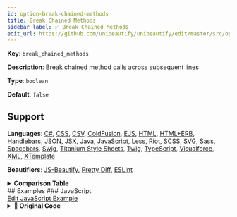 ```yaml
---
id: option-break-chained-methods
title: Break Chained Methods
sidebar_label: ✅ Break Chained Methods
edit_url: https://github.com/unibeautify/unibeautify/edit/master/src/options.ts
---
```

**Key**: `break_chained_methods`

**Description**: Break chained method calls across subsequent lines

**Type**: `boolean`

**Default**: `false`

## Support
**Languages**: [C#](/docs/language-csharp.html), [CSS](/docs/language-css.html), [CSV](/docs/language-csv.html), [ColdFusion](/docs/language-coldfusion.html), [EJS](/docs/language-ejs.html), [HTML](/docs/language-html.html), [HTML+ERB](/docs/language-html-erb.html), [Handlebars](/docs/language-handlebars.html), [JSON](/docs/language-json.html), [JSX](/docs/language-jsx.html), [Java](/docs/language-java.html), [JavaScript](/docs/language-javascript.html), [Less](/docs/language-less.html), [Riot](/docs/language-riot.html), [SCSS](/docs/language-scss.html), [SVG](/docs/language-svg.html), [Sass](/docs/language-sass.html), [Spacebars](/docs/language-spacebars.html), [Swig](/docs/language-swig.html), [Titanium Style Sheets](/docs/language-titanium-style-sheets.html), [Twig](/docs/language-twig.html), [TypeScript](/docs/language-typescript.html), [Visualforce](/docs/language-visualforce.html), [XML](/docs/language-xml.html), [XTemplate](/docs/language-xtemplate.html)

**Beautifiers**: [JS-Beautify](/docs/beautifier-js-beautify.html), [Pretty Diff](/docs/beautifier-pretty-diff.html), [ESLint](/docs/beautifier-eslint.html)

<details><summary><strong>Comparison Table</strong></summary>
| Language | [JS-Beautify](/docs/beautifier-js-beautify.html) | [Pretty Diff](/docs/beautifier-pretty-diff.html) | [ESLint](/docs/beautifier-eslint.html) |
| --- | --- | --- | --- |
| [C#](/docs/language-csharp.html) | &#10060; | &#9989; | &#10060; |
| [CSS](/docs/language-css.html) | &#10060; | &#9989; | &#10060; |
| [CSV](/docs/language-csv.html) | &#10060; | &#9989; | &#10060; |
| [ColdFusion](/docs/language-coldfusion.html) | &#10060; | &#9989; | &#10060; |
| [EJS](/docs/language-ejs.html) | &#9989; | &#9989; | &#10060; |
| [HTML](/docs/language-html.html) | &#10060; | &#9989; | &#10060; |
| [HTML+ERB](/docs/language-html-erb.html) | &#10060; | &#9989; | &#10060; |
| [Handlebars](/docs/language-handlebars.html) | &#10060; | &#9989; | &#10060; |
| [JSON](/docs/language-json.html) | &#9989; | &#9989; | &#10060; |
| [JSX](/docs/language-jsx.html) | &#9989; | &#9989; | &#9989; |
| [Java](/docs/language-java.html) | &#10060; | &#9989; | &#10060; |
| [JavaScript](/docs/language-javascript.html) | &#9989; | &#9989; | &#9989; |
| [Less](/docs/language-less.html) | &#10060; | &#9989; | &#10060; |
| [Riot](/docs/language-riot.html) | &#10060; | &#9989; | &#10060; |
| [SCSS](/docs/language-scss.html) | &#10060; | &#9989; | &#10060; |
| [SVG](/docs/language-svg.html) | &#10060; | &#9989; | &#10060; |
| [Sass](/docs/language-sass.html) | &#10060; | &#9989; | &#10060; |
| [Spacebars](/docs/language-spacebars.html) | &#10060; | &#9989; | &#10060; |
| [Swig](/docs/language-swig.html) | &#10060; | &#9989; | &#10060; |
| [Titanium Style Sheets](/docs/language-titanium-style-sheets.html) | &#10060; | &#9989; | &#10060; |
| [Twig](/docs/language-twig.html) | &#10060; | &#9989; | &#10060; |
| [TypeScript](/docs/language-typescript.html) | &#10060; | &#9989; | &#10060; |
| [Visualforce](/docs/language-visualforce.html) | &#10060; | &#9989; | &#10060; |
| [XML](/docs/language-xml.html) | &#10060; | &#9989; | &#10060; |
| [XTemplate](/docs/language-xtemplate.html) | &#10060; | &#9989; | &#10060; |
</details>
## Examples
### JavaScript
<div><a class="edit-page-link button" href="https://github.com/unibeautify/website/edit/master/docs/../examples/JavaScript/break_chained_methods.txt" target="_blank">Edit JavaScript Example</a></div>

<details><summary><strong>🚧 Original Code</strong></summary>
```JavaScript
foo.bar().baz();

this.$("#fileName").val().addClass("disabled")
    .prop("disabled", true)

function doStuff() {
if (oParameters.State !== ui().s2p().mm().supplinvoice().manage().util().Constants().blabla()) {
return false;
}
}

```
</details>
<details><summary><strong>🔧 `true`</strong></summary>
Using [JS-Beautify](/docs/beautifier-js-beautify.html) beautifier:
```JavaScript
foo.bar()
  .baz();

this.$("#fileName")
  .val()
  .addClass("disabled")
  .prop("disabled", true)

function doStuff() {
  if (oParameters.State !== ui()
    .s2p()
    .mm()
    .supplinvoice()
    .manage()
    .util()
    .Constants()
    .blabla()) {
    return false;
  }
}
```
<details><summary>Configuration</summary>
A `.unibeautify.json` file would look like the following:
```json
{
  "JavaScript": {
    "indent_size": 2,
    "indent_char": " ",
    "break_chained_methods": true
  }
}
```
</details>
<details><summary>Difference from original</summary>
```diff
Index: true
===================================================================
--- true	Original
+++ true	Beautified
@@ -1,10 +1,20 @@
-foo.bar().baz();␊
+foo.bar()␊
+␣␣.baz();␊
 ␊
-this.$("#fileName").val().addClass("disabled")␊
-␣␣␣␣.prop("disabled",␣true)␊
+this.$("#fileName")␊
+␣␣.val()␊
+␣␣.addClass("disabled")␊
+␣␣.prop("disabled",␣true)␊
 ␊
 function␣doStuff()␣{␊
-if␣(oParameters.State␣!==␣ui().s2p().mm().supplinvoice().manage().util().Constants().blabla())␣{␊
-return␣false;␊
-}␊
-}␊
+␣␣if␣(oParameters.State␣!==␣ui()␊
+␣␣␣␣.s2p()␊
+␣␣␣␣.mm()␊
+␣␣␣␣.supplinvoice()␊
+␣␣␣␣.manage()␊
+␣␣␣␣.util()␊
+␣␣␣␣.Constants()␊
+␣␣␣␣.blabla())␣{␊
+␣␣␣␣return␣false;␊
+␣␣}␊
+}
\ No newline at end of file

```
</details>
</details>
<details><summary><strong>🔧 `false`</strong></summary>
Using [JS-Beautify](/docs/beautifier-js-beautify.html) beautifier:
```JavaScript
foo.bar().baz();

this.$("#fileName").val().addClass("disabled")
  .prop("disabled", true)

function doStuff() {
  if (oParameters.State !== ui().s2p().mm().supplinvoice().manage().util().Constants().blabla()) {
    return false;
  }
}
```
<details><summary>Configuration</summary>
A `.unibeautify.json` file would look like the following:
```json
{
  "JavaScript": {
    "indent_size": 2,
    "indent_char": " ",
    "break_chained_methods": false
  }
}
```
</details>
<details><summary>Difference from original</summary>
```diff
Index: false
===================================================================
--- false	Original
+++ false	Beautified
@@ -1,10 +1,10 @@
 foo.bar().baz();␊
 ␊
 this.$("#fileName").val().addClass("disabled")␊
-␣␣␣␣.prop("disabled",␣true)␊
+␣␣.prop("disabled",␣true)␊
 ␊
 function␣doStuff()␣{␊
-if␣(oParameters.State␣!==␣ui().s2p().mm().supplinvoice().manage().util().Constants().blabla())␣{␊
-return␣false;␊
-}␊
-}␊
+␣␣if␣(oParameters.State␣!==␣ui().s2p().mm().supplinvoice().manage().util().Constants().blabla())␣{␊
+␣␣␣␣return␣false;␊
+␣␣}␊
+}
\ No newline at end of file

```
</details>
</details>